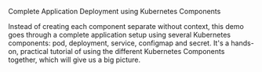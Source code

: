 Complete Application Deployment using Kubernetes Components

Instead of creating each component separate without context, this demo goes through a complete application setup using several Kubernetes components: pod, deployment, service, configmap and secret.
It's a hands-on, practical tutorial of using the different Kubernetes Components together, which will give us a big picture.
